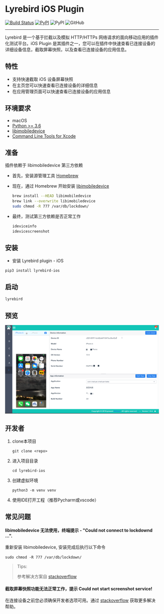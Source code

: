 # Lyrebird iOS Plugin
[![Build Status](https://travis-ci.org/Meituan-Dianping/lyrebird-ios.svg?branch=master)](https://travis-ci.org/Meituan-Dianping/lyrebird-ios)
[![PyPI](https://img.shields.io/pypi/v/lyrebird-ios.svg)](https://pypi.python.org/pypi/lyrebird-ios)
![PyPI](https://img.shields.io/pypi/pyversions/lyrebird.svg)
![GitHub](https://img.shields.io/github/license/meituan/lyrebird-ios.svg)

---
Lyrebird 是一个基于拦截以及模拟 HTTP/HTTPs 网络请求的面向移动应用的插件化测试平台。iOS Plugin 是其插件之一，您可以在插件中快速查看已连接设备的详细设备信息，截取屏幕快照，以及查看已连接设备的应用信息。

## 特性
* 支持快速截取 iOS 设备屏幕快照
* 在主页您可以快速查看已连接设备的详细信息
* 在应用管理页面可以快速查看已连接设备的应用信息

## 环境要求
- macOS
- [Python >= 3.6](https://www.python.org/downloads/release/python-360/)
- [libimobiledevice](https://github.com/libimobiledevice/libimobiledevice)
- [Command Line Tools for Xcode](https://developer.apple.com/download/more/)

## 准备
插件依赖于 libimobiledevice 第三方依赖

- 首先，安装源管理工具 [Homebrew](https://brew.sh/)

- 现在，通过 Homebrew 开始安装 [libimobiledevice](https://github.com/libimobiledevice)

    ```bash
    brew install --HEAD libimobiledevice
    brew link --overwrite libimobiledevice
    sudo chmod -R 777 /var/db/lockdown/
    ```

- 最终，测试第三方依赖是否正常工作

    ```bash
    ideviceinfo
    idevicescreenshot
    ```

## 安装

- 安装 Lyrebird plugin - iOS

```bash
pip3 install lyrebird-ios
```


## 启动

```bash
lyrebird
```

## 预览

![Home Page](./image/iOS.png)

## 开发者

1. clone本项目

    ```
    git clone <repo>
    ```

2. 进入项目目录

    ```
    cd lyrebird-ios
    ```

3. 创建虚拟环境

    ```
    python3 -m venv venv
    ```
    
4. 使用IDE打开工程（推荐Pycharm或vscode）

## 常见问题
#### libimobiledevice 无法使用，终端提示 - "Could not connect to lockdownd ...".
重新安装 libimobiledevice, 安装完成后执行以下命令

`sudo chmod -R 777 /var/db/lockdown/`

> Tips:
> 
> 参考解决方案自 [stackoverflow](http://stackoverflow.com/questions/39035415/ideviceinstaller-fails-with-could-not-connect-to-lockdownd-exiting)

#### 截取屏幕快照功能无法正常工作，提示 Could not start screenshot service!
在连接设备之前您必须确保开发者选项可用。通过 [stackoverflow](https://stackoverflow.com/questions/30736932/xcode-error-could-not-find-developer-disk-image) 获取更多解决帮助。
